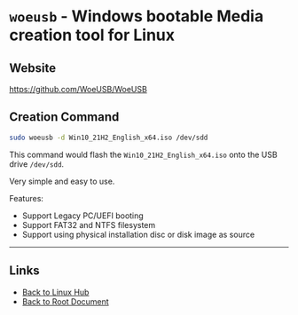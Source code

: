# `woeusb` - Windows bootable Media creation tool for Linux

## Website

<https://github.com/WoeUSB/WoeUSB>

## Creation Command
```sh
sudo woeusb -d Win10_21H2_English_x64.iso /dev/sdd
```
This command would flash the `Win10_21H2_English_x64.iso` onto the USB drive `/dev/sdd`.

Very simple and easy to use.

Features:

- Support Legacy PC/UEFI booting
- Support FAT32 and NTFS filesystem
- Support using physical installation disc or disk image as source

----
<!-- Footer Begins Here -->
## Links

- [Back to Linux Hub](./README.md)
- [Back to Root Document](../README.md)

